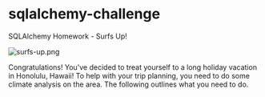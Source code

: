 # sqlalchemy-challenge
 
 SQLAlchemy Homework - Surfs Up!
 
 ![surfs-up.png](Images/10-Advanced-Data-Storage-and-Retrieval_Homework_Instructions_Images_surfs-up.png) 
 
Congratulations! You've decided to treat yourself to a long holiday vacation in Honolulu, Hawaii! To help with your trip planning, you need to do some climate analysis on the area. The following outlines what you need to do.
